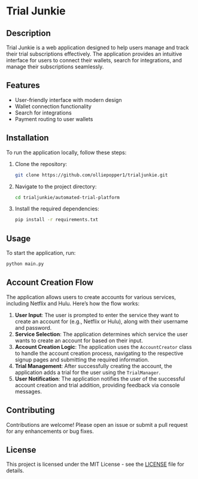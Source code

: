 # Trial Junkie

## Description
Trial Junkie is a web application designed to help users manage and track their trial subscriptions effectively. The application provides an intuitive interface for users to connect their wallets, search for integrations, and manage their subscriptions seamlessly.

## Features
- User-friendly interface with modern design
- Wallet connection functionality
- Search for integrations
- Payment routing to user wallets

## Installation
To run the application locally, follow these steps:
1. Clone the repository:
   ```bash
   git clone https://github.com/olliepopper1/trialjunkie.git
   ```
2. Navigate to the project directory:
   ```bash
   cd trialjunkie/automated-trial-platform
   ```
3. Install the required dependencies:
   ```bash
   pip install -r requirements.txt
   ```

## Usage
To start the application, run:
```bash
python main.py
```

## Account Creation Flow

The application allows users to create accounts for various services, including Netflix and Hulu. Here’s how the flow works:

1. **User Input**: The user is prompted to enter the service they want to create an account for (e.g., Netflix or Hulu), along with their username and password.
2. **Service Selection**: The application determines which service the user wants to create an account for based on their input.
3. **Account Creation Logic**: The application uses the `AccountCreator` class to handle the account creation process, navigating to the respective signup pages and submitting the required information.
4. **Trial Management**: After successfully creating the account, the application adds a trial for the user using the `TrialManager`.
5. **User Notification**: The application notifies the user of the successful account creation and trial addition, providing feedback via console messages.

## Contributing
Contributions are welcome! Please open an issue or submit a pull request for any enhancements or bug fixes.

## License
This project is licensed under the MIT License - see the [LICENSE](LICENSE) file for details.
